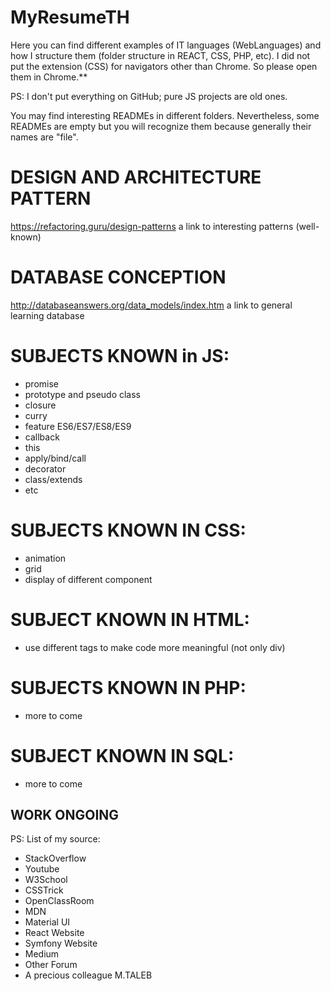 # MyResumeTH
Here you can find different examples of IT languages (WebLanguages) and how I structure them (folder structure in REACT, CSS, PHP, etc). I did not put the extension (CSS) for navigators other than Chrome. So please open them in Chrome.**

PS: 
I don't put everything on GitHub; pure JS projects are old ones.

You may find interesting READMEs in different folders. Nevertheless, some READMEs are empty but you will recognize them because generally their names are "file". 

# DESIGN AND ARCHITECTURE PATTERN
https://refactoring.guru/design-patterns
a link to interesting patterns (well-known)

# DATABASE CONCEPTION
http://databaseanswers.org/data_models/index.htm
a link to general learning database

# SUBJECTS KNOWN in JS:
- promise
- prototype and pseudo class
- closure
- curry
- feature ES6/ES7/ES8/ES9
- callback
- this
- apply/bind/call
- decorator
- class/extends
- etc 

# SUBJECTS KNOWN IN CSS:
- animation
- grid
- display of different component

# SUBJECT KNOWN IN HTML:
- use different tags to make code more meaningful (not only div)

# SUBJECTS KNOWN IN PHP:
- more to come

# SUBJECT KNOWN IN SQL:
- more to come


## **WORK ONGOING**

PS:
List of my source:
- StackOverflow
- Youtube
- W3School
- CSSTrick
- OpenClassRoom
- MDN
- Material UI
- React Website
- Symfony Website
- Medium
- Other Forum
- A precious colleague M.TALEB


